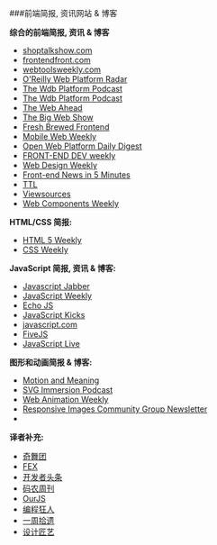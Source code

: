 ###前端简报, 资讯网站 & 博客

**综合的前端简报, 资讯 & 博客**

* [shoptalkshow.com](http://shoptalkshow.com/)
* [frontendfront.com](http://frontendfront.com/)
* [webtoolsweekly.com](http://webtoolsweekly.com/)
* [O'Reilly Web Platform Radar](http://radar.oreilly.com/web-platform)
* [The Wdb Platform Podcast](http://radar.oreilly.com/web-platform)
* [The Wdb Platform Podcast](http://thewebplatform.libsyn.com/)
* [The Web Ahead](http://thewebahead.net/)
* [The Big Web Show](http://5by5.tv/bigwebshow)
* [Fresh Brewed Frontend](https://freshbrewed.co/frontend/)
* [Mobile Web Weekly](http://mobilewebweekly.co/)
* [Open Web Platform Daily Digest](http://webplatformdaily.org/)
* [FRONT-END DEV weekly](http://frontenddevweekly.com/)
* [Web Design Weekly](https://web-design-weekly.com/)
* [Front-end News in 5 Minutes](https://frontendfive.codeschool.com/)
* [TTL](http://ttlpodcast.com/)
* [Viewsources](https://viewsourc.es/)
* [Web Components Weekly](http://webcomponentsweekly.me/)

**HTML/CSS 简报:**

* [HTML 5 Weekly](http://html5weekly.com/)
* [CSS Weekly](http://css-weekly.com/archives/)

**JavaScript 简报, 资讯 & 博客:**

* [Javascript Jabber](https://devchat.tv/js-jabber/)
* [JavaScript Weekly](http://javascriptweekly.com/)
* [Echo JS](http://www.echojs.com/)
* [JavaScript Kicks](http://javascriptkicks.com/)
* [javascript.com](https://www.javascript.com/news)
* [FiveJS](https://fivejs.codeschool.com/)
* [JavaScript Live](https://jslive.com/)

**图形和动画简报 & 博客:**

* [Motion and Meaning](http://motionandmeaning.io/)
* [SVG Immersion Podcast](http://svgimmersion.com/)
* [Web Animation Weekly](http://rachelnabors.us1.list-manage.com/subscribe?u=0a8f219cf8284562f91a26ee9&id=d60f6683d2)
* [Responsive Images Community Group Newsletter](https://responsiveimages.org/#newsletter)
*

**译者补充:**

* [奇舞团](http://www.75team.com/weekly/)
* [FEX](http://fex.baidu.com/weekly/)
* [开发者头条](http://toutiao.io/)
* [码农周刊](http://weekly.manong.io/issues/)
* [OurJS](http://ourjs.com/)
* [编程狂人](http://www.tuicool.com/mags)
* [一周拾遗](http://www.tuicool.com/articles/weekly)
* [设计匠艺](http://www.tuicool.com/mags/design)
